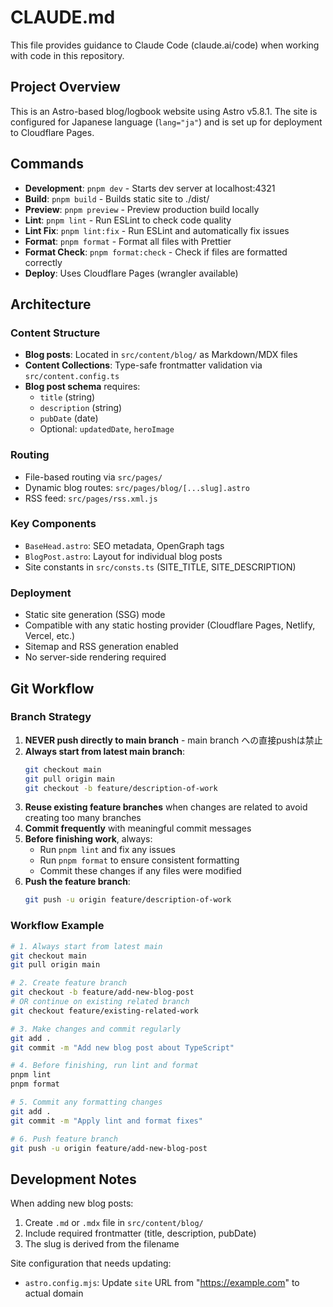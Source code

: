 # CLAUDE.md

This file provides guidance to Claude Code (claude.ai/code) when working with code in this repository.

## Project Overview

This is an Astro-based blog/logbook website using Astro v5.8.1. The site is configured for Japanese language (`lang="ja"`) and is set up for deployment to Cloudflare Pages.

## Commands

- **Development**: `pnpm dev` - Starts dev server at localhost:4321
- **Build**: `pnpm build` - Builds static site to ./dist/
- **Preview**: `pnpm preview` - Preview production build locally
- **Lint**: `pnpm lint` - Run ESLint to check code quality
- **Lint Fix**: `pnpm lint:fix` - Run ESLint and automatically fix issues
- **Format**: `pnpm format` - Format all files with Prettier
- **Format Check**: `pnpm format:check` - Check if files are formatted correctly
- **Deploy**: Uses Cloudflare Pages (wrangler available)

## Architecture

### Content Structure

- **Blog posts**: Located in `src/content/blog/` as Markdown/MDX files
- **Content Collections**: Type-safe frontmatter validation via `src/content.config.ts`
- **Blog post schema** requires:
  - `title` (string)
  - `description` (string)
  - `pubDate` (date)
  - Optional: `updatedDate`, `heroImage`

### Routing

- File-based routing via `src/pages/`
- Dynamic blog routes: `src/pages/blog/[...slug].astro`
- RSS feed: `src/pages/rss.xml.js`

### Key Components

- `BaseHead.astro`: SEO metadata, OpenGraph tags
- `BlogPost.astro`: Layout for individual blog posts
- Site constants in `src/consts.ts` (SITE_TITLE, SITE_DESCRIPTION)

### Deployment

- Static site generation (SSG) mode
- Compatible with any static hosting provider (Cloudflare Pages, Netlify, Vercel, etc.)
- Sitemap and RSS generation enabled
- No server-side rendering required

## Git Workflow

### Branch Strategy

1. **NEVER push directly to main branch** - main branch への直接pushは禁止
2. **Always start from latest main branch**:
   ```bash
   git checkout main
   git pull origin main
   git checkout -b feature/description-of-work
   ```
3. **Reuse existing feature branches** when changes are related to avoid creating too many branches
4. **Commit frequently** with meaningful commit messages
5. **Before finishing work**, always:
   - Run `pnpm lint` and fix any issues
   - Run `pnpm format` to ensure consistent formatting
   - Commit these changes if any files were modified
6. **Push the feature branch**:
   ```bash
   git push -u origin feature/description-of-work
   ```

### Workflow Example

```bash
# 1. Always start from latest main
git checkout main
git pull origin main

# 2. Create feature branch
git checkout -b feature/add-new-blog-post
# OR continue on existing related branch
git checkout feature/existing-related-work

# 3. Make changes and commit regularly
git add .
git commit -m "Add new blog post about TypeScript"

# 4. Before finishing, run lint and format
pnpm lint
pnpm format

# 5. Commit any formatting changes
git add .
git commit -m "Apply lint and format fixes"

# 6. Push feature branch
git push -u origin feature/add-new-blog-post
```

## Development Notes

When adding new blog posts:

1. Create `.md` or `.mdx` file in `src/content/blog/`
2. Include required frontmatter (title, description, pubDate)
3. The slug is derived from the filename

Site configuration that needs updating:

- `astro.config.mjs`: Update `site` URL from "https://example.com" to actual domain
